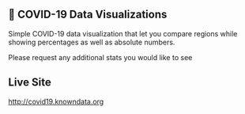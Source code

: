 ## 🚀 COVID-19 Data Visualizations

Simple COVID-19 data visualization that let you compare regions while showing percentages as well as absolute numbers.

Please request any additional stats you would like to see

## Live Site
http://covid19.knowndata.org